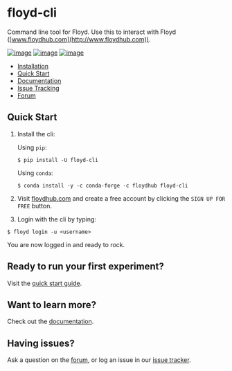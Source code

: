 # floyd-cli

Command line tool for Floyd. Use this to interact with Floyd
([www.floydhub.com](http://www.floydhub.com)).

[![image](https://circleci.com/gh/floydhub/floyd-cli/tree/master.svg?style=shield)](https://circleci.com/gh/floydhub/floyd-cli/tree/master)
[![image](https://badge.fury.io/py/floyd-cli.svg)](https://badge.fury.io/py/floyd-cli)
[![image](https://anaconda.org/floydhub/floyd-cli/badges/version.svg)](https://anaconda.org/floydhub/floyd-cli)

-   [Installation](http://docs.floydhub.com/guides/basics/install/)
-   [Quick Start](http://docs.floydhub.com/getstarted/quick_start/)
-   [Documentation](http://docs.floydhub.com/)
-   [Issue Tracking](https://github.com/floydhub/floyd-cli/issues)
-   [Forum](https://forum.floydhub.com/)

Quick Start
-----------

1.  Install the cli:

    Using `pip`:
    ```
    $ pip install -U floyd-cli
    ```
    Using `conda`:
    ```
    $ conda install -y -c conda-forge -c floydhub floyd-cli
    ```

2.  Visit [floydhub.com](https://www.floydhub.com/) and create a free
    account by clicking the `SIGN UP FOR FREE` button.

3.  Login with the cli by typing:

```
$ floyd login -u <username>
```

You are now logged in and ready to rock.

Ready to run your first experiment?
-----------------------------------

Visit the [quick start
guide](http://docs.floydhub.com/getstarted/quick_start/).

Want to learn more?
-------------------

Check out the [documentation](http://docs.floydhub.com/).

Having issues?
--------------

Ask a question on the [forum](https://forum.floydhub.com/), or log an
issue in our [issue
tracker](https://github.com/floydhub/floyd-cli/issues).
